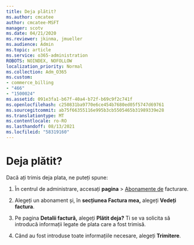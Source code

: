 ```yaml
---
title: Deja plătit?
ms.author: cmcatee
author: cmcatee-MSFT
manager: scotv
ms.date: 04/21/2020
ms.reviewer: jkinma, jmueller
ms.audience: Admin
ms.topic: article
ms.service: o365-administration
ROBOTS: NOINDEX, NOFOLLOW
localization_priority: Normal
ms.collection: Adm_O365
ms.custom:
- commerce_billing
- "466"
- "1500024"
ms.assetid: 091e3fa1-b67f-40a4-b72f-b69c9f2c741f
ms.openlocfilehash: c250831ba9770e6ce454b7680ed05f5747d69761
ms.sourcegitcommit: ab75f66355116e995b3cb5505465b31989339e28
ms.translationtype: MT
ms.contentlocale: ro-RO
ms.lasthandoff: 08/13/2021
ms.locfileid: "58319160"
---
```

# <a name="already-paid"></a>Deja plătit?

Dacă ați trimis deja plata, ne puteți spune:
  
1. În centrul de administrare, accesați **pagina** \> [Abonamente de](https://go.microsoft.com/fwlink/p/?linkid=842054) facturare.

2. Alegeți un abonament și, în **secțiunea Factura mea,** alegeți **Vedeți factura**.

3. Pe pagina **Detalii factură,** alegeți **Plătit deja?** Ti se va solicita să introducă informații legate de plata care a fost trimisă.

4. Când au fost introduse toate informațiile necesare, alegeți **Trimitere**.